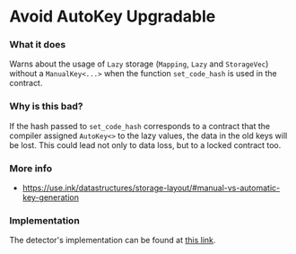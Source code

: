 # Avoid AutoKey Upgradable

### What it does

Warns about the usage of `Lazy` storage (`Mapping`, `Lazy` and `StorageVec`) without a `ManualKey<...>` when the function `set_code_hash` is used in the contract.

### Why is this bad?

If the hash passed to `set_code_hash` corresponds to a contract that the compiler assigned `AutoKey<>` to the lazy values, the data in the old keys will be lost. This could lead not only to data loss, but to a locked contract too.

### More info

- https://use.ink/datastructures/storage-layout/#manual-vs-automatic-key-generation

### Implementation

The detector's implementation can be found at [this link](https://github.com/CoinFabrik/scout/tree/main/detectors/avoid-autokey-upgradable).

